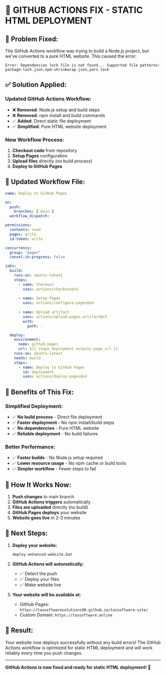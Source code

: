# 🚀 GITHUB ACTIONS FIX - STATIC HTML DEPLOYMENT

## 🔧 **Problem Fixed:**

The GitHub Actions workflow was trying to build a Node.js project, but we've converted to a pure HTML website. This caused the error:
```
Error: Dependencies lock file is not found... Supported file patterns: package-lock.json,npm-shrinkwrap.json,yarn.lock
```

## ✅ **Solution Applied:**

### **Updated GitHub Actions Workflow:**
- ❌ **Removed**: Node.js setup and build steps
- ❌ **Removed**: npm install and build commands
- ✅ **Added**: Direct static file deployment
- ✅ **Simplified**: Pure HTML website deployment

### **New Workflow Process:**
1. **Checkout code** from repository
2. **Setup Pages** configuration
3. **Upload files** directly (no build process)
4. **Deploy to GitHub Pages**

## 📁 **Updated Workflow File:**

```yaml
name: Deploy to GitHub Pages

on:
  push:
    branches: [ main ]
  workflow_dispatch:

permissions:
  contents: read
  pages: write
  id-token: write

concurrency:
  group: "pages"
  cancel-in-progress: false

jobs:
  build:
    runs-on: ubuntu-latest
    steps:
      - name: Checkout
        uses: actions/checkout@v4
        
      - name: Setup Pages
        uses: actions/configure-pages@v4
        
      - name: Upload artifact
        uses: actions/upload-pages-artifact@v3
        with:
          path: .

  deploy:
    environment:
      name: github-pages
      url: ${{ steps.deployment.outputs.page_url }}
    runs-on: ubuntu-latest
    needs: build
    steps:
      - name: Deploy to GitHub Pages
        id: deployment
        uses: actions/deploy-pages@v4
```

## 🎯 **Benefits of This Fix:**

### **Simplified Deployment:**
- ✅ **No build process** - Direct file deployment
- ✅ **Faster deployment** - No npm install/build steps
- ✅ **No dependencies** - Pure HTML website
- ✅ **Reliable deployment** - No build failures

### **Better Performance:**
- ✅ **Faster builds** - No Node.js setup required
- ✅ **Lower resource usage** - No npm cache or build tools
- ✅ **Simpler workflow** - Fewer steps to fail

## 🚀 **How It Works Now:**

1. **Push changes** to main branch
2. **GitHub Actions triggers** automatically
3. **Files are uploaded** directly (no build)
4. **GitHub Pages deploys** your website
5. **Website goes live** in 2-3 minutes

## 📝 **Next Steps:**

1. **Deploy your website:**
   ```bash
   deploy-enhanced-website.bat
   ```

2. **GitHub Actions will automatically:**
   - ✅ Detect the push
   - ✅ Deploy your files
   - ✅ Make website live

3. **Your website will be available at:**
   - GitHub Pages: `https://tassoftwaresolutions90.github.io/tassoftware-site/`
   - Custom Domain: `https://tassoftware.online`

## 🎉 **Result:**

Your website now deploys successfully without any build errors! The GitHub Actions workflow is optimized for static HTML deployment and will work reliably every time you push changes.

---

**GitHub Actions is now fixed and ready for static HTML deployment!** 🚀
